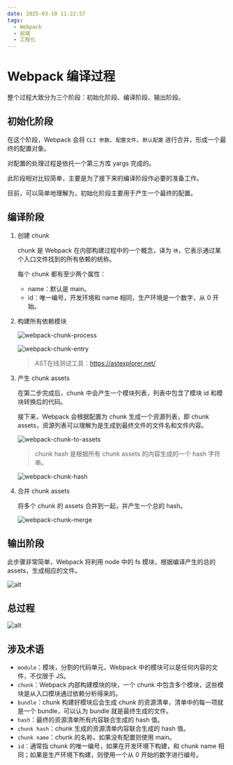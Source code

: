 ```yaml
---
date: 2025-03-10 11:22:57
tags:
  - Webpack
  - 前端
  - 工程化
---
```


# Webpack 编译过程

整个过程大致分为三个阶段：初始化阶段、编译阶段、输出阶段。

## 初始化阶段

在这个阶段，Webpack 会将 `CLI 参数`、`配置文件`、`默认配置` 进行合并，形成一个最终的配置对象。

对配置的处理过程是依托一个第三方库 yargs 完成的。

此阶段相对比较简单，主要是为了接下来的编译阶段作必要的准备工作。

目前，可以简单地理解为，初始化阶段主要用于产生一个最终的配置。

## 编译阶段

1. 创建 chunk

   chunk 是 Webpack 在内部构建过程中的一个概念，译为 `块`，它表示通过某个入口文件找到的所有依赖的统称。

   每个 chunk 都有至少两个属性：

   - name：默认是 main。
   - id：唯一编号，开发环境和 name 相同，生产环境是一个数字，从 0 开始。

2. 构建所有依赖模块

   ![webpack-chunk-process](https://blog-1328542955.cos.ap-shanghai.myqcloud.com/webpack-chunk-process.png)

   ![webpack-chunk-entry](https://blog-1328542955.cos.ap-shanghai.myqcloud.com/webpack-chunk-entry.png)

   > AST在线测试工具：<https://astexplorer.net/>

3. 产生 chunk assets

   在第二步完成后，chunk 中会产生一个模块列表，列表中包含了模块 id 和模块转换后的代码。

   接下来，Webpack 会根据配置为 chunk 生成一个资源列表，即 chunk assets，资源列表可以理解为是生成到最终文件的文件名和文件内容。

   ![webpack-chunk-to-assets](https://blog-1328542955.cos.ap-shanghai.myqcloud.com/webpack-chunk-to-assets.png)

   > chunk hash 是根据所有 chunk assets 的内容生成的一个 hash 字符串。

   ![webpack-chunk-hash](https://blog-1328542955.cos.ap-shanghai.myqcloud.com/webpack-chunk-hash.png)

4. 合并 chunk assets

   将多个 chunk 的 assets 合并到一起，并产生一个总的 hash。

   ![webpack-chunk-merge](https://blog-1328542955.cos.ap-shanghai.myqcloud.com/webpack-chunk-merge.png)

## 输出阶段

此步骤非常简单，Webpack 将利用 node 中的 fs 模块，根据编译产生的总的 assets，生成相应的文件。

![alt](https://blog-1328542955.cos.ap-shanghai.myqcloud.com/2020-01-09-12-54-34.png)

## 总过程

![alt](https://blog-1328542955.cos.ap-shanghai.myqcloud.com/2020-01-09-15-51-07.png)

## 涉及术语

- `module`：模块，分割的代码单元，Webpack 中的模块可以是任何内容的文件，不仅限于 JS。
- `chunk`：Webpack 内部构建模块的块，一个 chunk 中包含多个模块，这些模块是从入口模块通过依赖分析得来的。
- `bundle`：chunk 构建好模块后会生成 chunk 的资源清单，清单中的每一项就是一个 bundle，可以认为 bundle 就是最终生成的文件。
- `hash`：最终的资源清单所有内容联合生成的 hash 值。
- `chunk hash`：chunk 生成的资源清单内容联合生成的 hash 值。
- `chunk name`：chunk 的名称，如果没有配置则使用 main。
- `id`：通常指 chunk 的唯一编号，如果在开发环境下构建，和 chunk name 相同；如果是生产环境下构建，则使用一个从 0 开始的数字进行编号。
